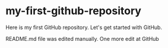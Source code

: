 # my-first-github-repository
Here is my first GitHub repository.  Let's get started with GitHub.

README.md file was edited manually. One more edit at GitHub

